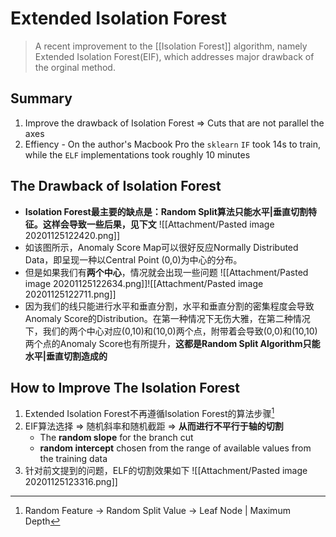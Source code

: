 # Extended Isolation Forest
> A recent improvement to the [[Isolation Forest]] algorithm, namely Extended Isolation Forest(EIF), which addresses major drawback of the orginal method.

## Summary
1. Improve the drawback of Isolation Forest => Cuts that are not parallel the axes
2. Effiency - On the author's Macbook Pro the `sklearn` `IF` took 14s to train, while the `ELF` implementations took roughly 10 minutes

## The Drawback of Isolation Forest
- **Isolation Forest最主要的缺点是：Random Split算法只能水平|垂直切割特征。这样会导致一些后果，见下文**
![[Attachment/Pasted image 20201125122420.png]]
- 如该图所示，Anomaly Score Map可以很好反应Normally Distributed Data，即呈现一种以Central Point (0,0)为中心的分布。
- 但是如果我们有**两个中心**，情况就会出现一些问题
![[Attachment/Pasted image 20201125122634.png]]![[Attachment/Pasted image 20201125122711.png]]
- 因为我们的线只能进行水平和垂直分割，水平和垂直分割的密集程度会导致Anomaly Score的Distribution。在第一种情况下无伤大雅，在第二种情况下，我们的两个中心对应(0,10)和(10,0)两个点，附带着会导致(0,0)和(10,10)两个点的Anomaly Score也有所提升，**这都是Random Split Algorithm只能水平|垂直切割造成的**

## How to Improve The Isolation Forest
1. Extended Isolation Forest不再遵循Isolation Forest的算法步骤[^1]
2. EIF算法选择 => 随机斜率和随机截距 => **从而进行不平行于轴的切割**
	- The **random slope** for the branch cut
	- **random intercept** chosen from the range of available values from the training data
3. 针对前文提到的问题，ELF的切割效果如下
![[Attachment/Pasted image 20201125123316.png]]


[^1]:Random Feature -> Random Split Value -> Leaf Node | Maximum Depth